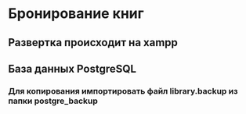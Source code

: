 # Бронирование книг
## Развертка происходит на xampp 
## База данных PostgreSQL
### Для копирования импортировать файл library.backup из папки postgre_backup
